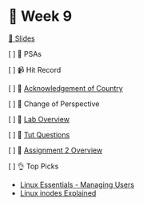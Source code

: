 👋 Week 9
=======================================

[🎁 Slides](https://www.canva.com/design/DAE9pFAoUCA/xGp5KLFbCd-sM9pK4hyHaQ/view)

[ ] 🎤 PSAs

[ ] 📹 Hit Record

[ ] 🙂 [Acknowledgement of Country](./ack.md)

[ ] 🧠 Change of Perspective

[ ] 🥼 [Lab Overview](https://cgi.cse.unsw.edu.au/~cs1521/22T1/lab/09/questions)

[ ] 🏫 [Tut Questions](q1/README.md)

[ ] 👷 [Assignment 2 Overview](https://cgi.cse.unsw.edu.au/~cs1521/22T1/assignments/ass2/index.html)

[ ] 👌 Top Picks

- [Linux Essentials - Managing Users](https://www.youtube.com/watch?v=19WOD84JFxA)
- [Linux inodes Explained](https://www.youtube.com/watch?v=6KjMlm8hhFA)
